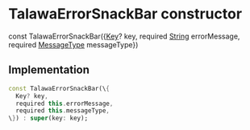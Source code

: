 


# TalawaErrorSnackBar constructor






const
TalawaErrorSnackBar(\{[Key](https:api.flutter.dev/flutter/foundation/Key-class.html)? key, required [String](https:api.flutter.dev/flutter/dart-core/String-class.html) errorMessage, required [MessageType](../../enums_enums/MessageType.md) messageType\})





## Implementation

```dart
const TalawaErrorSnackBar(\{
  Key? key,
  required this.errorMessage,
  required this.messageType,
\}) : super(key: key);
```







